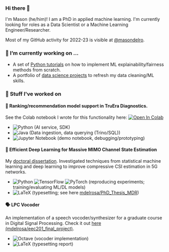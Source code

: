 ### Hi there 👋

I'm Mason (he/him)! I am a PhD in applied machine learning. I'm currently looking for roles as a Data Scientist or a Machine Learning Engineer/Researcher.

Most of my GitHub activity for 2022-23 is visible at [@masondelro](https://github.com/masondelro).

### 🔭 I’m currently working on ...

- A set of [Python tutorials](https://github.com/mdelrosa/ml-explainability-fairness) on how to implement ML explainability/fairness methods from scratch.
- A portfolio of [data science projects](https://github.com/mdelrosa/data-science-portfolio) to refresh my data cleaning/ML skills.

### 👀 Stuff I've worked on

#### 🔎 Ranking/recommendation model support in TruEra Diagnostics.

See the Colab notebook I wrote for this functionality here: [![Open In Colab](https://colab.research.google.com/assets/colab-badge.svg)](https://colab.research.google.com/github/truera/truera-examples/blob/release/prod/starter-examples/starter-ranking.ipynb)
- ![Python](https://img.shields.io/badge/python-3670A0?style=for-the-badge&logo=python&logoColor=ffdd54) (AI service, SDK)
- ![Java](https://img.shields.io/badge/java-%23ED8B00.svg?style=for-the-badge&logo=openjdk&logoColor=white) (Data ingestion, data querying (Trino/SQL))
- ![Jupyter Notebook](https://img.shields.io/badge/jupyter-%23FA0F00.svg?style=for-the-badge&logo=jupyter&logoColor=white) (demo notebook, debugging/prototyping)

#### 📱 Efficient Deep Learning for Massive MIMO Channel State Estimation

My [doctoral dissertation](https://www.proquest.com/openview/95c3a12f32f1124c5dc9cb08244f2aec/1?pq-origsite=gscholar&cbl=18750&diss=y). Investigated techniques from statistical machine learning and deep learning to improve compressive CSI estimation in 5G networks.
- ![Python](https://img.shields.io/badge/python-3670A0?style=for-the-badge&logo=python&logoColor=ffdd54) 	![TensorFlow](https://img.shields.io/badge/TensorFlow-%23FF6F00.svg?style=for-the-badge&logo=TensorFlow&logoColor=white) ![PyTorch](https://img.shields.io/badge/PyTorch-%23EE4C2C.svg?style=for-the-badge&logo=PyTorch&logoColor=white) (reproducing experiments; training/evaluating ML/DL models) 
- ![LaTeX](https://img.shields.io/badge/latex-%23008080.svg?style=for-the-badge&logo=latex&logoColor=white) (typesetting; see here [mdelrosa/PhD_Thesis_MDR](https://github.com/mdelrosa/PhD_Thesis_MDR/tree/master))

#### 🗣 LPC Vocoder

An implementation of a speech vocoder/synthesizer for a graduate course in Digital Signal Processing. Check it out [here (mdelrosa/eec201_final_project)](https://github.com/mdelrosa/eec201_final_project).
- ![Octave](https://img.shields.io/badge/OCTAVE-darkblue?style=for-the-badge&logo=octave&logoColor=fcd683) (vocoder implementation)
- ![LaTeX](https://img.shields.io/badge/latex-%23008080.svg?style=for-the-badge&logo=latex&logoColor=white) (typesetting report)

<!--
**mdelrosa/mdelrosa** is a ✨ _special_ ✨ repository because its `README.md` (this file) appears on your GitHub profile.

Here are some ideas to get you started:

- 🔭 I’m currently working on ...
- 🌱 I’m currently learning ...
- 👯 I’m looking to collaborate on ...
- 🤔 I’m looking for help with ...
- 💬 Ask me about ...
- 📫 How to reach me: ...
- 😄 Pronouns: ...
- ⚡ Fun fact: ...
-->
